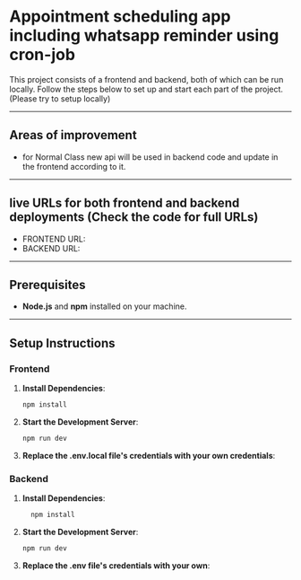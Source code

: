 # Appointment scheduling app including whatsapp reminder using cron-job

This project consists of a frontend and backend, both of which can be run locally. Follow the steps below to set up and start each part of the project. (Please try to setup locally)


---

## Areas of improvement

- for Normal Class new api will be used in backend code and update in the frontend according to it.

---

## live URLs for both frontend and backend deployments (Check the code for full URLs)

- FRONTEND URL: 
- BACKEND URL: 

---


## Prerequisites

- **Node.js** and **npm** installed on your machine.

---

## Setup Instructions

### Frontend


1. **Install Dependencies**:
   ```bash
   npm install

2. **Start the Development Server**:
   ```bash
   npm run dev

3. **Replace the .env.local file's credentials with your own credentials**:


### Backend


1. **Install Dependencies**:
   ```bash
     npm install

2. **Start the Development Server**:
   ```bash
   npm run dev     

3. **Replace the .env file's credentials with your own**:


